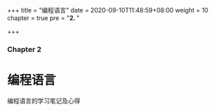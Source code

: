 +++
title = "编程语言"
date = 2020-09-10T11:48:59+08:00
weight = 10
chapter = true
pre = "<b>2. </b>"

+++

### Chapter 2

# 编程语言

编程语言的学习笔记及心得